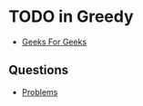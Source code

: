 # TODO in Greedy

- [Geeks For Geeks](https://www.geeksforgeeks.org/greedy-algorithms/)

## Questions

- [Problems](https://onedrive.live.com/?authkey=%21AINTrtQHVIPNH1I&cid=842AECBB531CCEA4&id=842AECBB531CCEA4%219152&parId=842AECBB531CCEA4%219151&o=OneUp)

